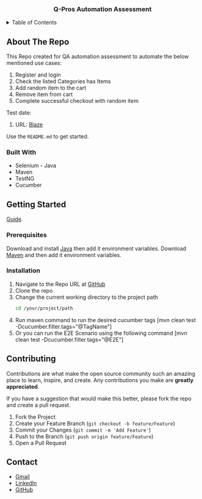 <h3 align="center"> Q-Pros Automation Assessment </h3>


<!-- TABLE OF CONTENTS -->
<details>
  <summary>Table of Contents</summary>
  <ol>
    <li>
      <a href="#about-the-project">About The Repo</a>
      <ul>
        <li><a href="#built-with">Built With</a></li>
      </ul>
    </li>
    <li>
      <a href="#getting-started">Getting Started</a>
      <ul>
        <li><a href="#prerequisites">Prerequisites</a></li>
        <li><a href="#installation">Installation</a></li>
      </ul>
    </li>
    <li><a href="#contributing">Contributing</a></li>
    <li><a href="#contact">Contact</a></li>
  </ol>
</details>


<!-- ABOUT THE Repo -->
## About The Repo

This Repo created for QA automation assessment to automate the below mentioned use cases:

1) Register and login
2) Check the listed Categories has Items
3) Add random item to the cart
4) Remove item from cart
5) Complete successful checkout with random item

Test date:
1. URL: [Blaze](https://www.demoblaze.com/)

Use the `README.md` to get started.

### Built With

* Selenium - Java
* Maven
* TestNG
* Cucumber

<!-- GETTING STARTED -->
## Getting Started

[Guide](https://www.selenium.dev/documentation/webdriver/getting_started/).

### Prerequisites

Download and install [Java](https://www.oracle.com/java/technologies/downloads/) then add it environment variables.
Download [Maven](https://maven.apache.org/download.cgi) and then add it environment variables.

### Installation

1. Navigate to the Repo URL at [GitHub](https://github.com/ahmed-madyan/quality-professionals-assessment)
2. Clone the repo
3. Change the current working directory to the project path
   ```sh
   cd /your/project/path
4. Run maven command to run the desired cucumber tags [mvn clean test -Dcucumber.filter.tags="@TagName"] 
5. Or you can run the E2E Scenario using the following command [mvn clean test -Dcucumber.filter.tags="@E2E"]

<!-- CONTRIBUTING -->
## Contributing

Contributions are what make the open source community such an amazing place to learn, inspire, and create. Any contributions you make are **greatly appreciated**.

If you have a suggestion that would make this better, please fork the repo and create a pull request.

1. Fork the Project
2. Create your Feature Branch (`git checkout -b feature/Feature`)
3. Commit your Changes (`git commit -m 'Add Feature'`)
4. Push to the Branch (`git push origin feature/Feature`)
5. Open a Pull Request

<!-- CONTACT -->
## Contact

* [Gmail](mailto:ahmed.madyan01@gmail.com)
* [LinkedIn](https://www.linkedin.com/in/ahmed-madyan/)
* [GitHub](https://github.com/ahmed-madyan)